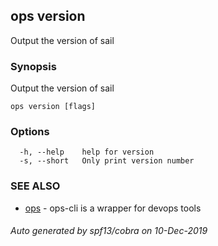 ## ops version

Output the version of sail

### Synopsis

Output the version of sail

```
ops version [flags]
```

### Options

```
  -h, --help    help for version
  -s, --short   Only print version number
```

### SEE ALSO

* [ops](ops.md)	 - ops-cli is a wrapper for devops tools

###### Auto generated by spf13/cobra on 10-Dec-2019
